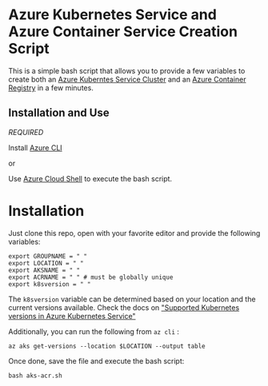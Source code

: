 # Azure Kubernetes Service and Azure Container Service Creation Script

This is a simple bash script that allows you to provide a few variables to create both an [Azure Kuberntes Service Cluster](https://docs.microsoft.com/azure/aks/?WT.mc_id=devops-0000-jagord) and an [Azure Container Registry](https://docs.microsoft.com/azure/container-registry/?WT.mc_id=devops-0000-jagord) in a few minutes.

## Installation and Use

_REQUIRED_

Install [Azure CLI](https://docs.microsoft.com/cli/azure/install-azure-cli?view=azure-cli-latest&WT.mc_id=devops-0000-jagord)

or

Use [Azure Cloud Shell](https://docs.microsoft.com/azure/cloud-shell/overview?WT.mc_id=devops-0000-jagord) to execute the bash script.

# Installation

Just clone this repo, open with your favorite editor and provide the following variables:

```
export GROUPNAME = " "
export LOCATION = " "
export AKSNAME = " "
export ACRNAME = " " # must be globally unique
export k8sversion = " "
```
The `k8sversion` variable can be determined based on your location and the current versions available.  Check the docs on ["Supported Kubernetes versions in Azure Kubernetes Service"](https://docs.microsoft.com/azure/aks/supported-kubernetes-versions?WT.mc_id=devops-0000-jagord)

Additionally, you can run the following from `az cli` :

```
az aks get-versions --location $LOCATION --output table
```

Once done, save the file and execute the bash script:

```
bash aks-acr.sh
```
